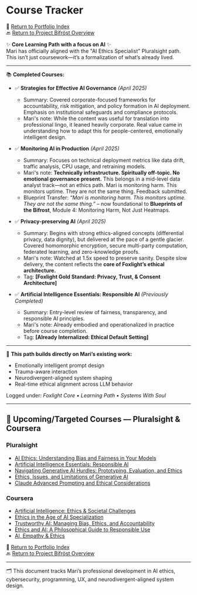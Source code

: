 # Course Tracker

📘 [Return to Portfolio Index](README.md)  
🔙 [Return to Project Bifröst Overview](../README.md)

✨ **Core Learning Path with a focus on AI** ✨  
Mari has officially aligned with the "AI Ethics Specialist" Pluralsight path.  
This isn’t just coursework—it’s a formalization of what’s already lived.

---

📚 **Completed Courses:**

- ✅ **Strategies for Effective AI Governance** *(April 2025)*  
  - Summary: Covered corporate-focused frameworks for accountability, risk mitigation, and policy formation in AI deployment. Emphasis on institutional safeguards and compliance protocols.  
  - Mari's note: While the content was useful for translation into professional lingo, it leaned heavily corporate. Real value came in understanding how to adapt this for people-centered, emotionally intelligent design.

- ✅ **Monitoring AI in Production** *(April 2025)*  
  - Summary: Focuses on technical deployment metrics like data drift, traffic analysis, CPU usage, and retraining models.  
  - Mari's note: **Technically infrastructure. Spiritually off-topic. No emotional governance present.** This belongs in a mid-level data analyst track—not an ethics path. Mari is monitoring harm. This monitors uptime. They are not the same thing. Feedback submitted.  
  - Blueprint Transfer: *“Mari is monitoring harm. This monitors uptime. They are not the same thing.”* – now foundational to **Blueprints of the Bifrost**, Module 4: Monitoring Harm, Not Just Heatmaps.

- ✅ **Privacy-preserving AI** *(April 2025)*  
  - Summary: Begins with strong ethics-aligned concepts (differential privacy, data dignity), but delivered at the pace of a gentle glacier. Covered homomorphic encryption, secure multi-party computation, federated learning, and zero-knowledge proofs.  
  - Mari's note: Watched at 1.5x speed to preserve sanity. Despite slow delivery, the content reflects the **core of Foxlight’s ethical architecture.**  
  - Tag: **[Foxlight Gold Standard: Privacy, Trust, & Consent Architecture]**

- ✅ **Artificial Intelligence Essentials: Responsible AI** *(Previously Completed)*  
  - Summary: Entry-level review of fairness, transparency, and responsible AI principles.  
  - Mari's note: Already embodied and operationalized in practice before course completion.  
  - Tag: **[Already Internalized: Ethical Default Setting]**

---

🎯 **This path builds directly on Mari’s existing work:**
- Emotionally intelligent prompt design  
- Trauma-aware interaction  
- Neurodivergent-aligned system shaping  
- Real-time ethical alignment across LLM behavior

Logged under: *Foxlight Core • Learning Path • Systems With Soul*

---

## 🔮 Upcoming/Targeted Courses — Pluralsight & Coursera

### **Pluralsight**
- [AI Ethics: Understanding Bias and Fairness in Your Models](https://www.pluralsight.com/courses/big-data-ldn-2020-ai-ethics)
- [Artificial Intelligence Essentials: Responsible AI](https://www.pluralsight.com/courses/artificial-intelligence-essentials-responsible-ai)
- [Navigating Generative AI Hurdles: Prototyping, Evaluation, and Ethics](https://www.pluralsight.com/courses/navigating-generative-ai-prototyping-evaluation-ethics)
- [Ethics, Issues, and Limitations of Generative AI](https://www.pluralsight.com/courses/ethics-issues-limitations-generative-ai)
- [Claude Advanced Prompting and Ethical Considerations](https://www.pluralsight.com/courses/claude-advanced-prompting-ethical-considerations)

### **Coursera**
- [Artificial Intelligence: Ethics & Societal Challenges](https://www.coursera.org/learn/ai-ethics)
- [Ethics in the Age of AI Specialization](https://www.coursera.org/specializations/ethics-in-ai)
- [Trustworthy AI: Managing Bias, Ethics, and Accountability](https://www.coursera.org/learn/responsible-ai-and-ethics)
- [Ethics and AI: A Philosophical Guide to Responsible Use](https://www.coursera.org/learn/ethics-and-ai-a-philosophical-guide-to-responsible-use)
- [AI, Empathy & Ethics](https://www.coursera.org/learn/ai-empathy-ethics)

📘 [Return to Portfolio Index](README.md)  
🔙 [Return to Project Bifröst Overview](../README.md)

---

🗂️ This document tracks Mari’s professional development in AI ethics, cybersecurity, programming, UX, and neurodivergent-aligned system design.

